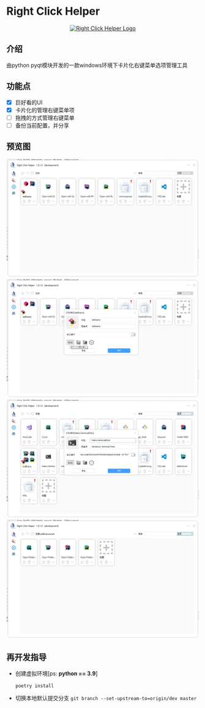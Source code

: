 # Right Click Helper
<p align="center">
  <a href="" target="_blank" rel="noopener noreferrer">
    <img width="128"
        src="https://raw.githubusercontent.com/NWYLZW/right-click-helper/master/src/resource/image/icon/right-click-helper.ico"
        alt="Right Click Helper Logo">
  </a>
</p>

## 介绍
由python pyqt模块开发的一款windows环境下卡片化右键菜单选项管理工具

## 功能点
* [x] 巨好看的UI
* [x] 卡片化的管理右键菜单项
* [ ] 拖拽的方式管理右键菜单
* [ ] 备份当前配置，并分享

## 预览图

![](./markdownRc/0.jpg)
![](./markdownRc/1.jpg)
![](./markdownRc/2.jpg)
![](./markdownRc/3.jpg)

## 再开发指导
* 创建虚拟环境[ps: **python == 3.9**]

  ```shell script
  poetry install
  ```

* 切换本地默认提交分支 `git branch --set-upstream-to=origin/dev master`
